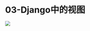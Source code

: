 # 03-Django中的视图



![](https://cdn.nlark.com/yuque/0/2021/jpeg/207655/1614066057889-8a3b2048-76e2-4d1b-a675-eefb705ad446.jpeg)

